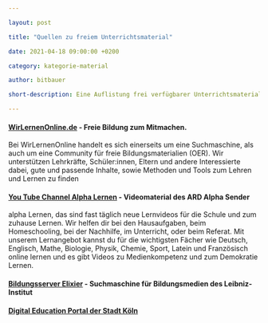 ```yaml
---

layout: post

title: "Quellen zu freiem Unterrichtsmaterial"

date: 2021-04-18 09:00:00 +0200

category: kategorie-material

author: bitbauer

short-description: Eine Auflistung frei verfügbarer Unterrichtsmaterialien für Schüler:innen und Lehrer:innen

---
```


#### [WirLernenOnline.de](https://wirlernenonline.de) - Freie Bildung zum Mitmachen.

Bei WirLernenOnline handelt es sich einerseits um eine Suchmaschine, als auch um eine Community für freie Bildungsmaterialien (OER). Wir unterstützen Lehrkräfte, Schüler:innen, Eltern und andere Interessierte dabei, gute und passende Inhalte, sowie Methoden und Tools zum Lehren und Lernen zu finden

#### [You Tube Channel Alpha Lernen](https://www.youtube.com/channel/UCYpzPVaXMWCp0C0bHyB_9GQ) - Videomaterial des ARD Alpha Sender

alpha Lernen, das sind fast täglich neue Lernvideos für die Schule und zum zuhause Lernen. Wir helfen dir bei den Hausaufgaben, beim Homeschooling, bei der Nachhilfe, im Unterricht, oder beim Referat. Mit unserem Lernangebot kannst du für die wichtigsten Fächer wie Deutsch, Englisch, Mathe, Biologie, Physik, Chemie, Sport, Latein und Französisch online lernen und es gibt Videos zu Medienkompetenz und zum Demokratie Lernen.

#### [Bildungsserver Elixier](https://www.bildungsserver.de/elixier/suche.html) - Suchmaschine für Bildungsmedien des Leibniz-Institut

#### [Digital Education Portal der Stadt Köln](https://digitaleducation.cologne/content/edu-video-kan%C3%A4le)